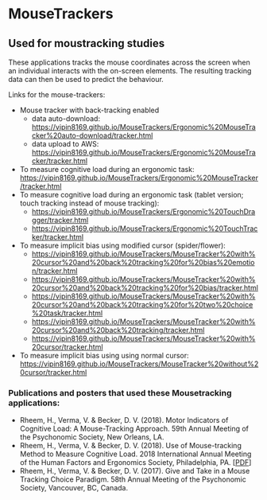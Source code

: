 # MouseTrackers
## Used for moustracking studies
These applications tracks the mouse coordinates across the screen when an individual interacts with the on-screen elements. The resulting tracking data can then be used to predict the behaviour.

Links for the mouse-trackers:
 - Mouse tracker with back-tracking enabled
   - data auto-download: https://vipin8169.github.io/MouseTrackers/Ergonomic%20MouseTracker%20auto-download/tracker.html
   - data upload to AWS: https://vipin8169.github.io/MouseTrackers/Ergonomic%20MouseTracker/tracker.html
 - To measure cognitive load during an ergonomic task: https://vipin8169.github.io/MouseTrackers/Ergonomic%20MouseTracker/tracker.html
 - To measure cognitive load during an ergonomic task (tablet version; touch tracking instead of mouse tracking): 
   - https://vipin8169.github.io/MouseTrackers/Ergonomic%20TouchDragger/tracker.html
   - https://vipin8169.github.io/MouseTrackers/Ergonomic%20TouchTracker/tracker.html
 - To measure implicit bias using modified cursor (spider/flower): 
   - https://vipin8169.github.io/MouseTrackers/MouseTracker%20with%20cursor%20and%20back%20tracking%20for%20bias%20emotion/tracker.html
   - https://vipin8169.github.io/MouseTrackers/MouseTracker%20with%20cursor%20and%20back%20tracking%20for%20bias/tracker.html
   - https://vipin8169.github.io/MouseTrackers/MouseTracker%20with%20cursor%20and%20back%20tracking%20for%20two%20choice%20task/tracker.html
   - https://vipin8169.github.io/MouseTrackers/MouseTracker%20with%20cursor%20and%20back%20tracking/tracker.html
   - https://vipin8169.github.io/MouseTrackers/MouseTracker%20with%20cursor/tracker.html
 - To measure implicit bias using using normal cursor: https://vipin8169.github.io/MouseTrackers/MouseTracker%20without%20cursor/tracker.html

### Publications and posters that used these Mousetracking applications:
 - Rheem, H., Verma, V. & Becker, D. V. (2018). Motor Indicators of Cognitive Load: A Mouse-Tracking Approach. 59th Annual Meeting of the Psychonomic Society, New Orleans, LA.
 - Rheem, H., Verma, V. & Becker, D. V. (2018). Use of Mouse-tracking Method to Measure Cognitive Load. 2018 International Annual Meeting of the Human Factors and Ergonomics Society, Philadelphia, PA. [[PDF](https://journals.sagepub.com/doi/pdf/10.1177/1541931218621449)]
 - Rheem, H., Verma, V. & Becker, D. V. (2017). Give and Take in a Mouse Tracking Choice Paradigm. 58th Annual Meeting of the Psychonomic Society, Vancouver, BC, Canada.
